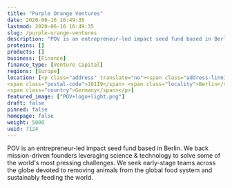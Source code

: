 ```yaml
---
title: "Purple Orange Ventures"
date: 2020-06-16 16:49:35
lastmod: 2020-06-16 16:49:35
slug: /purple-orange-ventures
description: "POV is an entrepreneur-led impact seed fund based in Berlin.  We back mission-driven founders leveraging science & technology to solve some of the world's most pressing challenges.  We seek early-stage teams across the globe devoted to removing animals from the global food system and sustainably feeding the world."
proteins: []
products: []
business: [Finance]
finance_type: [Venture Capital]
regions: [Europe]
location: [<p class="address" translate="no"><span class="address-line1">Schönhauser Allee</span><br>
<span class="postal-code">10119</span> <span class="locality">Berlin</span><br>
<span class="country">Germany</span></p>]
featured_image: ["POV+logo+light.png"]
draft: false
pinned: false
homepage: false
weight: 5000
uuid: 7124
---
```

<p>POV is an entrepreneur-led impact seed fund based in Berlin.  We back mission-driven founders leveraging science & technology to solve some of the world's most pressing challenges.  We seek early-stage teams across the globe devoted to removing animals from the global food system and sustainably feeding the world.</p>
